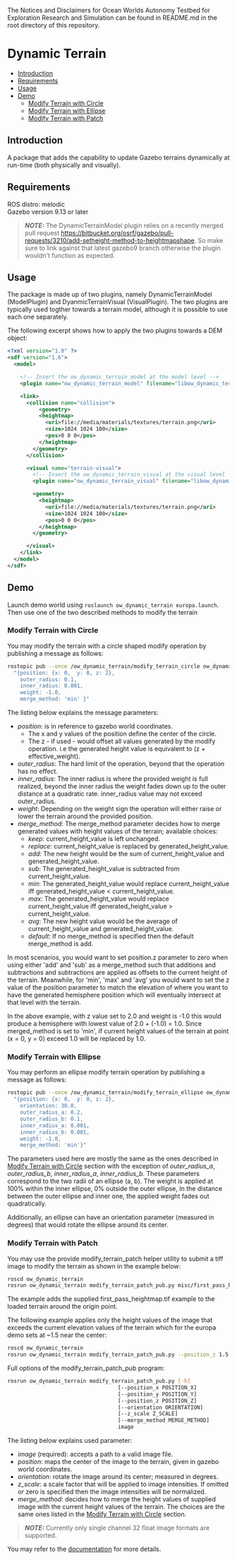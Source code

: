 The Notices and Disclaimers for Ocean Worlds Autonomy Testbed for Exploration
Research and Simulation can be found in README.md in the root directory of
this repository.

# Dynamic Terrain

- [Introduction](#introduction)
- [Requirements](#requirements)
- [Usage](#usage)
- [Demo](#demo)
  - [Modify Terrain with Circle](#modify-terrain-with-circle)
  - [Modify Terrain with Ellipse](#modify-terrain-with-ellipse)
  - [Modify Terrain with Patch](#modify-terrain-with-patch)

## Introduction

A package that adds the capability to update Gazebo terrains dynamically at run-time (both physically and visually).

## Requirements

ROS distro: melodic  
Gazebo version 9.13 or later

> **_NOTE:_** The DynamicTerrainModel plugin relies on a recently merged pull request
https://bitbucket.org/osrf/gazebo/pull-requests/3210/add-setheight-method-to-heightmapshape.
So make sure to link against that latest gazebo9 branch otherwise the plugin wouldn't function as expected.

## Usage

The package is made up of two plugins, namely DynamicTerrainModel (ModelPlugin) and DyanmicTerrainVisual (VisualPlugin).
The two plugins are typically used togther towards a terrain model, although it is possible to use each one separately.

The following excerpt shows how to apply the two plugins towards a DEM object:

```xml
<?xml version="1.0" ?>
<sdf version="1.6">
  <model>

    <!-- Insert the ow_dynamic_terrain_model at the model level -->
    <plugin name="ow_dynamic_terrain_model" filename="libow_dynamic_terrain_model.so" />

    <link>
      <collision name="collision">
          <geometry>
          <heightmap>
            <uri>file://media/materials/textures/terrain.png</uri>
            <size>1024 1024 100</size>
            <pos>0 0 0</pos>
          </heightmap>
        </geometry>
      </collision>

      <visual name="terrain-visual">
        <!-- Insert the ow_dynamic_terrain_visual at the visual level -->
        <plugin name="ow_dynamic_terrain_visual" filename="libow_dynamic_terrain_visual.so" />

        <geometry>
          <heightmap>
            <uri>file://media/materials/textures/terrain.png</uri>
            <size>1024 1024 100</size>
            <pos>0 0 0</pos>
          </heightmap>
        </geometry>

      </visual>
    </link>
  </model>
</sdf>
```

## Demo

Launch demo world using `roslaunch ow_dynamic_terrain europa.launch`. Then use one of the two described methods to
modify the terrain

### Modify Terrain with Circle

You may modify the terrain with a circle shaped modify operation by publishing a message as follows:

```bash
rostopic pub --once /ow_dynamic_terrain/modify_terrain_circle ow_dynamic_terrain/modify_terrain_circle \
  "{position: {x: 0,  y: 0, z: 2},
    outer_radius: 0.1,
    inner_radius: 0.001,
    weight: -1.0,
    merge_method: 'min' }"
```

The listing below explains the message parameters:

* *position*: is in reference to gazebo world coordinates.
  * The x and y values of the position define the center of the circle.
  * The z - if used - would offset all values generated by the modify operation. i.e the generated height value is
  equivalent to (z + effective_weight).
* *outer_radius*: The hard limit of the operation, beyond that the operation has no effect.
* *inner_radius*: The inner radius is where the provided weight is full realized, beyond the inner radius the weight
fades down up to the outer distance at a quadratic rate. inner_radius value may not exceed outer_radius.
* *weight*: Depending on the weight sign the operation will either raise or lower the terrain around the provided
 position.
* *merge_method*: The merge_method parameter decides how to merge generated values with height values of the terrain; 
available choices:
  * *keep*: current_height_value is left unchanged.
  * *replace*: current_height_value is replaced by generated_height_value.
  * *add*: The new height would be the sum of current_height_value and generated_height_value.
  * *sub*: The generated_height_value is subtracted from current_height_value.
  * *min*: The generated_height_value would replace current_height_value iff generated_height_value < current_height_value.
  * *max*: The generated_height_value would replace current_height_value iff generated_height_value > current_height_value.
  * *avg*: The new height value would be the average of current_height_value and generated_height_value.
  * *default*: If no merge_method is specified then the default merge_method is add.
  
In most scenarios, you would want to set position.z parameter to zero when using either 'add' and 'sub' as a merge_method
 such that additions and subtractions and subtractions are applied as offsets to the current height of the terrain.
 Meanwhile, for 'min', 'max' and 'avg' you would want to set the z value of the position parameter to match the elevation
 of where you want to have the generated hemisphere position which will eventually intersect at that level with the terrain.

In the above example, with z value set to 2.0 and weight is -1.0 this would produce a hemisphere with lowest value of 
2.0 + (-1.0) = 1.0. Since merged_method is set to 'min', if current height values of the terrain at point (x = 0, y = 0)
exceed 1.0 will be replaced by 1.0.

### Modify Terrain with Ellipse

You may perform an ellipse modify terrain operation by publishing a message as follows:

```bash
rostopic pub --once /ow_dynamic_terrain/modify_terrain_ellipse ow_dynamic_terrain/modify_terrain_ellipse \
  "{position: {x: 0,  y: 0, z: 2},
    orientation: 30.0,
    outer_radius_a: 0.2,
    outer_radius_b: 0.1,
    inner_radius_a: 0.001,
    inner_radius_b: 0.001,
    weight: -1.0,
    merge_method: 'min'}"
```

The parameters used here are mostly the same as the ones described in [Modify Terrain with Circle](#modify-terrain-with-circle)
 section with the exception of *outer_radius_a*, *outer_radius_b*, *inner_radius_a*, *inner_radius_b*. These parameters
 correspond to the two radii of an ellipse (a, b). The weight is applied at 100% within the inner ellipse, 0% outside the
 outer ellipse, In the distance between the outer ellipse and inner one, the applied weight fades out quadratically.  

Additionally, an ellipse can have an orientation parameter (measured in degrees) that would rotate the ellipse around
 its center.

### Modify Terrain with Patch

You may use the provide modify_terrain_patch helper utility to submit a tiff image to modify the terrain as shown in the example below:

```bash
roscd ow_dynamic_terrain
rosrun ow_dynamic_terrain modify_terrain_patch_pub.py misc/first_pass_heightmap.tif
```
The example adds the supplied first_pass_heightmap.tif example to the loaded terrain around the origin point.  
  
The following example applies only the height values of the image that exceeds the current elevation values of the terrain
 which for the europa demo sets at ~1.5 near the center:
```bash
roscd ow_dynamic_terrain
rosrun ow_dynamic_terrain modify_terrain_patch_pub.py --position_z 1.5 --merge_method max misc/first_pass_heightmap.tif
```

Full options of the modify_terrain_patch_pub program:
```bash
rosrun ow_dynamic_terrain modify_terrain_patch_pub.py [-h]
                                   [--position_x POSITION_X]
                                   [--position_y POSITION_Y]
                                   [--position_z POSITION_Z]
                                   [--orientation ORIENTATION]
                                   [--z_scale Z_SCALE]
                                   [--merge_method MERGE_METHOD]
                                   image
```

The listing below explains used parameter:
* *image* (required): accepts a path to a valid image file.
* *position*: maps the center of the image to the terrain, given in gazebo world coordinates.
* *orientation*: rotate the image around its center; measured in degrees.
* *z_scale*: a scale factor that will be applied to image intensities. If omitted or zero is specified then the image
 intensities will be normalized.
* *merge_method*: decides how to merge the height values of supplied image with the current height values of the terrain.
The choices are the same ones listed in the [Modify Terrain with Circle](#modify-terrain-with-circle) section.

> **_NOTE:_** Currently only single channel 32 float image formats are supported.

You may refer to the [documentation](https://babelfish.arc.nasa.gov/confluence/pages/viewpage.action?pageId=122756318)
 for more details.


